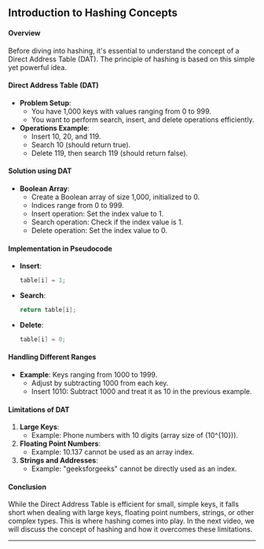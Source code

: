 ## Introduction to Hashing Concepts

#### Overview
Before diving into hashing, it's essential to understand the concept of a Direct Address Table (DAT). The principle of hashing is based on this simple yet powerful idea.

#### Direct Address Table (DAT)
- **Problem Setup**: 
  - You have 1,000 keys with values ranging from 0 to 999.
  - You want to perform search, insert, and delete operations efficiently.
- **Operations Example**:
  - Insert 10, 20, and 119.
  - Search 10 (should return true).
  - Delete 119, then search 119 (should return false).

#### Solution using DAT
- **Boolean Array**: 
  - Create a Boolean array of size 1,000, initialized to 0.
  - Indices range from 0 to 999.
  - Insert operation: Set the index value to 1.
  - Search operation: Check if the index value is 1.
  - Delete operation: Set the index value to 0.

#### Implementation in Pseudocode
- **Insert**:
  ```cpp
  table[i] = 1;
  ```
- **Search**:
  ```cpp
  return table[i];
  ```
- **Delete**:
  ```cpp
  table[i] = 0;
  ```

#### Handling Different Ranges
- **Example**: Keys ranging from 1000 to 1999.
  - Adjust by subtracting 1000 from each key.
  - Insert 1010: Subtract 1000 and treat it as 10 in the previous example.

#### Limitations of DAT
1. **Large Keys**: 
   - Example: Phone numbers with 10 digits (array size of \(10^{10}\)).
2. **Floating Point Numbers**:
   - Example: 10.137 cannot be used as an array index.
3. **Strings and Addresses**:
   - Example: "geeksforgeeks" cannot be directly used as an index.

#### Conclusion
While the Direct Address Table is efficient for small, simple keys, it falls short when dealing with large keys, floating point numbers, strings, or other complex types. This is where hashing comes into play. In the next video, we will discuss the concept of hashing and how it overcomes these limitations.

---